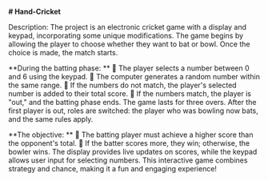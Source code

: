 **# Hand-Cricket**

Description: The project is an electronic cricket game with a display and keypad, incorporating 
some unique modifications. The game begins by allowing the player to choose whether they want to 
bat or bowl. Once the choice is made, the match starts. 

**During the batting phase: **
 The player selects a number between 0 and 6 using the keypad. 
 The computer generates a random number within the same range. 
 If the numbers do not match, the player's selected number is added to their total score. 
 If the numbers match, the player is "out," and the batting phase ends. 
The game lasts for three overs. After the first player is out, roles are switched: the player who was 
bowling now bats, and the same rules apply. 

**The objective: **
 The batting player must achieve a higher score than the opponent's total. 
 If the batter scores more, they win; otherwise, the bowler wins. 
The display provides live updates on scores, while the keypad allows user input for selecting 
numbers. This interactive game combines strategy and chance, making it a fun and engaging 
experience!
